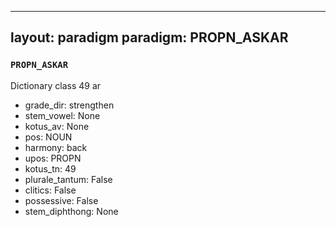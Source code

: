 
---
layout: paradigm
paradigm: PROPN_ASKAR
---
### ` PROPN_ASKAR `

Dictionary class 49 ar
* grade_dir: strengthen
* stem_vowel: None
* kotus_av: None
* pos: NOUN
* harmony: back
* upos: PROPN
* kotus_tn: 49
* plurale_tantum: False
* clitics: False
* possessive: False
* stem_diphthong: None
